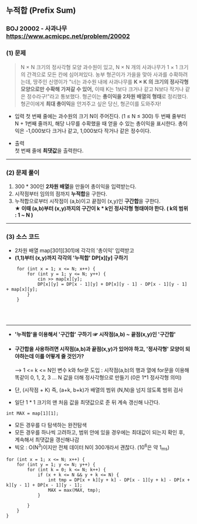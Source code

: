 ## 누적합 (Prefix Sum) 
### BOJ 20002 - 사과나무      <https://www.acmicpc.net/problem/20002>


### (1) 문제 ###
> N × N 크기의 정사각형 모양 과수원이 있고, N × N 개의 사과나무가 1 × 1 크기의 간격으로 모든 칸에 심어져있다.
> 농부 형곤이가 가을을 맞아 사과를 수확하려는데, 땅주인 신영이가 "너는 과수원 내에 사과나무를 **K × K 의 크기의 정사각형 모양으로만 수확해 가져갈 수 있어,** 
> 이때 K는 1보다 크거나 같고 N보다 작거나 같은 정수라구!"라고 통보했다.
> 형곤이는 **총이익을 2차원 배열의 형태**로 정리했다.
> 형곤이에게 **최대 총이익**을 안겨주고 싶은 당신, 형곤이를 도와주자!

* 입력
	첫 번째 줄에는 과수원의 크기 N이 주어진다. (1 ≤ N ≤ 300)
	두 번째 줄부터 N + 1번째 줄까지, 해당 나무를 수확했을 때 얻을 수 있는 총이익을 표시한다.
	총이익은 -1,000보다 크거나 같고, 1,000보다 작거나 같은 정수이다.

* 출력  
 첫 번째 줄에 **최댓값**을 출력한다.
-------------------------------------------------------------------

### (2) 문제 풀이 ### 
 1) 300 * 300인 **2차원 배열**을 만들어 총이익을 입력받는다.
 2) 시작점부터 임의의 점까지 **누적합**을 구한다.
 3) 누적합으로부터  시작점이 (a,b)이고 끝점이 (x,y)인 **구간합**을 구한다.<br>
 	**★ 이때 (a,b)부터 (x,y)까지의 구간이 k &#42; k인 정사각형 형태여야 한다. ( k의 범위 : 1 ~ N )** 
	
-----------------------------------------------------------------------

### (3) 소스 코드 ###

* 2차원 배열 map[301][301]에 각각의 '총이익' 입력받고
* **(1,1)부터 (x,y)까지 각각의 '누적합' DP[x][y] 구하기**<br>

```
	for (int x = 1; x <= N; x++) {
		for (int y = 1; y <= N; y++) {
			cin >> map[x][y];
			DP[x][y] = DP[x - 1][y] + DP[x][y - 1] - DP[x - 1][y - 1] + map[x][y];
		}
	}
```
<br><br>

-------------------------------------------------------------------------

* **'누적합'을 이용해서 '구간합' 구하기 ☞ 시작점(a,b) ~ 끝점(x,y)인 '구간합'** 
* #### 구간합을 사용하려면 시작점(a,b)과 끝점(x,y)가 있어야 하고, '정사각형' 모양이 되야하는데 이를 어떻게 줄 것인가? ####
   -->  1 <= k <= N인 변수 k와 for문 도입 :  시작점(a,b)의 행과 열에 for문을 이용해 똑같이 0, 1, 2, 3 ... N 값을 더해 정사각형으로 만들기 (0은 1*1 정사각형 의미)
* 단, (시작점 + K) 즉, (a+k, b+k)가 배열의 범위 (N,N)을 넘지 않도록 범위 검사<br>


* 일단 1 * 1 크기의 맨 처음 값을 최댓값으로 준 뒤 계속 갱신해 나간다. 
```
int MAX = map[1][1];
```	
		

* 모든 경우를 다 탐색하는 완전탐색
* 모든 경우를 하나씩 고려하고, 범위 안에 있을 경우에는 최대값이 되는지 확인 후, 계속해서 최댓값을 갱신해나감
* 빅오 :  O(N<sup>3</sup>)이지만 전체 데이터 N이 300개라서 괜찮다.  (10<sup>6</sup>은 약 1<sub>ms</sub>)
	
```
for (int x = 1; x <= N; x++) {
	for (int y = 1; y <= N; y++) {
		for (int k = 0; k <= N; k++) {
			if (x + k <= N && y + k <= N) {
				int tmp = DP[x + k][y + k] - DP[x - 1][y + k] - DP[x + k][y - 1] + DP[x - 1][y - 1];
				MAX = max(MAX, tmp);	
			}
				
		}
	}
}
```

